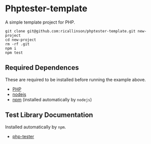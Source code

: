 # Phptester-template

A simple template project for PHP.

	git clone git@github.com:ricallinson/phptester-template.git new-project
	cd new-project
	rm -rf .git
	npm i
	npm test

## Required Dependences

These are required to be installed before running the example above.

* [PHP](http://php.net/)
* [nodejs](http://nodejs.org/)
* [npm](https://npmjs.org/) (installed automatically by `nodejs`)

## Test Library Documentation

Installed automatically by `npm`.

* [php-tester](https://github.com/ricallinson/php-tester)
